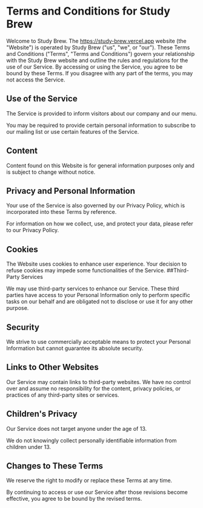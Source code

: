 # Terms and Conditions for Study Brew

Welcome to Study Brew. The https://study-brew.vercel.app website (the "Website") is operated by Study Brew ("us", "we", or "our"). These Terms and Conditions ("Terms", "Terms and Conditions") govern your relationship with the Study Brew website and outline the rules and regulations for the use of our Service. By accessing or using the Service, you agree to be bound by these Terms. If you disagree with any part of the terms, you may not access the Service.

## Use of the Service

The Service is provided to inform visitors about our company and our menu.

You may be required to provide certain personal information to subscribe to our mailing list or use certain features of the Service.

## Content

Content found on this Website is for general information purposes only and is subject to change without notice.

## Privacy and Personal Information

Your use of the Service is also governed by our Privacy Policy, which is incorporated into these Terms by reference.

For information on how we collect, use, and protect your data, please refer to our Privacy Policy.

## Cookies

The Website uses cookies to enhance user experience. Your decision to refuse cookies may impede some functionalities of the Service.
##Third-Party Services

We may use third-party services to enhance our Service. These third parties have access to your Personal Information only to perform specific tasks on our behalf and are obligated not to disclose or use it for any other purpose.

## Security

We strive to use commercially acceptable means to protect your Personal Information but cannot guarantee its absolute security.

## Links to Other Websites

Our Service may contain links to third-party websites. We have no control over and assume no responsibility for the content, privacy policies, or practices of any third-party sites or services.

## Children's Privacy

Our Service does not target anyone under the age of 13.

We do not knowingly collect personally identifiable information from children under 13.

## Changes to These Terms

We reserve the right to modify or replace these Terms at any time.

By continuing to access or use our Service after those revisions become effective, you agree to be bound by the revised terms.
